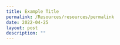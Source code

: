 ```yaml
---
title: Example Title
permalink: /Resources/resources/permalink
date: 2022-04-25
layout: post
description: ""
---
```


